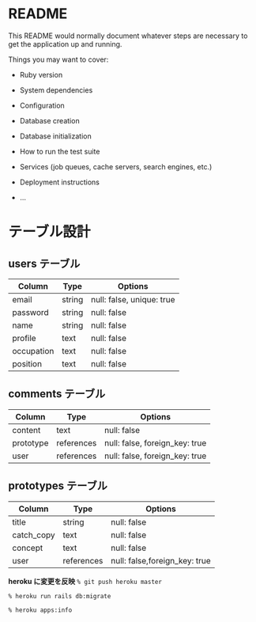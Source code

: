 # README

This README would normally document whatever steps are necessary to get the
application up and running.

Things you may want to cover:

- Ruby version

- System dependencies

- Configuration

- Database creation

- Database initialization

- How to run the test suite

- Services (job queues, cache servers, search engines, etc.)

- Deployment instructions

- ...

# テーブル設計

## users テーブル

| Column     | Type   | Options                   |
| ---------- | ------ | ------------------------- |
| email      | string | null: false, unique: true |
| password   | string | null: false               |
| name       | string | null: false               |
| profile    | text   | null: false               |
| occupation | text   | null: false               |
| position   | text   | null: false               |

## comments テーブル

| Column    | Type       | Options                        |
| --------- | ---------- | ------------------------------ |
| content   | text       | null: false                    |
| prototype | references | null: false, foreign_key: true |
| user      | references | null: false, foreign_key: true |

## prototypes テーブル

| Column     | Type       | Options                       |
| ---------- | ---------- | ----------------------------- |
| title      | string     | null: false                   |
| catch_copy | text       | null: false                   |
| concept    | text       | null: false                   |
| user       | references | null: false,foreign_key: true |

**heroku に変更を反映**
`% git push heroku master`

`% heroku run rails db:migrate`

`% heroku apps:info`
